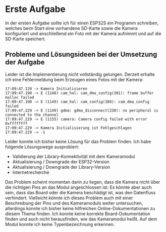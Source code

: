 # Erste Aufgabe
In der ersten Aufgabe sollte ich für einen ESP32S ein Programm schreiben, welches beim Start eine vorhandene SD-Karte sowie die Kamera konfiguriert und anschließend ein Foto mit der Kamera aufnimmt und auf die SD-Karte speichert.

## Probleme und Lösungsideen bei der Umsetzung der Aufgabe
Leider ist die Implementierung nicht vollständig gelungen. Derzeit erhalte ich eine Fehlermeldung beim Erzeugen eines Fotos mit der Kamera:

``` Serial
17:09:47.120 -> Kamera Initialisieren
17:09:47.190 -> E (1148) cam_hal: cam_dma_config(301): frame buffer malloc failed
17:09:47.190 -> E (1149) cam_hal: cam_config(389): cam_dma_config failed
17:09:47.229 -> E (1149) gdma: gdma_disconnect(238): no peripheral is connected to the channel
17:09:47.229 -> E (1155) camera: Camera config failed with error 0xffffffff
17:09:47.229 -> Kamera Initialisierung ist Fehlgeschlagen
17:09:47.229 -> -1
```


Leider konnte ich bisher keine Lösung für das Problem finden. Ich habe folgende Lösungswege ausprobiert:

- Validierung der Library-Konnektivität mit dem Kameramodul
- Aktualisierung / Downgrade der ESP32-Version
- Aktualisierung / Downgrade der Library-Version
- Internetrecherche


Das Problem scheint momentan darin zu liegen, dass die Kamera nicht über die richtigen Pins an das Modul angeschlossen ist. Es könnte aber auch sein, dass das Board oder die Kamera beschädigt ist, was den Datenfluss verhindert. Vielleicht könnte ich dieses Problem auch mit einer Beschreibung der Pins und des Kameramoduls weiter untersuchen, allerdings konnte ich bisher keine hilfreichen Online-Dokumentationen zu diesem Thema finden. Ich konnte keine korrekte Board-Dokumentation finden und auch nicht herausfinden, wie das Kameramodul heißt. Auf dem Modul konnte ich keine Typenbezeichnung erkennen.
